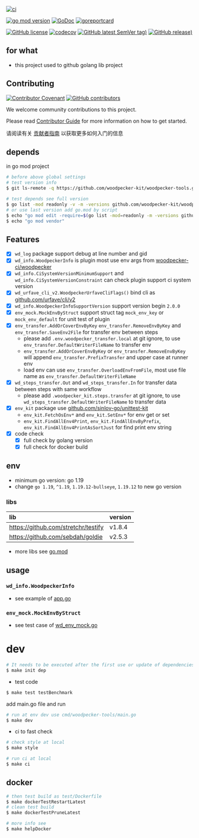 [![ci](https://github.com/woodpecker-kit/woodpecker-tools/actions/workflows/ci.yml/badge.svg)](https://github.com/woodpecker-kit/woodpecker-tools/actions/workflows/ci.yml)

[![go mod version](https://img.shields.io/github/go-mod/go-version/woodpecker-kit/woodpecker-tools?label=go.mod)](https://github.com/woodpecker-kit/woodpecker-tools)
[![GoDoc](https://godoc.org/github.com/woodpecker-kit/woodpecker-tools?status.png)](https://godoc.org/github.com/woodpecker-kit/woodpecker-tools)
[![goreportcard](https://goreportcard.com/badge/github.com/woodpecker-kit/woodpecker-tools)](https://goreportcard.com/report/github.com/woodpecker-kit/woodpecker-tools)

[![GitHub license](https://img.shields.io/github/license/woodpecker-kit/woodpecker-tools)](https://github.com/woodpecker-kit/woodpecker-tools)
[![codecov](https://codecov.io/gh/woodpecker-kit/woodpecker-tools/branch/main/graph/badge.svg)](https://codecov.io/gh/woodpecker-kit/woodpecker-tools)
[![GitHub latest SemVer tag)](https://img.shields.io/github/v/tag/woodpecker-kit/woodpecker-tools)](https://github.com/woodpecker-kit/woodpecker-tools/tags)
[![GitHub release)](https://img.shields.io/github/v/release/woodpecker-kit/woodpecker-tools)](https://github.com/woodpecker-kit/woodpecker-tools/releases)

## for what

- this project used to github golang lib project

## Contributing

[![Contributor Covenant](https://img.shields.io/badge/contributor%20covenant-v1.4-ff69b4.svg)](.github/CONTRIBUTING_DOC/CODE_OF_CONDUCT.md)
[![GitHub contributors](https://img.shields.io/github/contributors/woodpecker-kit/woodpecker-tools)](https://github.com/woodpecker-kit/woodpecker-tools/graphs/contributors)

We welcome community contributions to this project.

Please read [Contributor Guide](.github/CONTRIBUTING_DOC/CONTRIBUTING.md) for more information on how to get started.

请阅读有关 [贡献者指南](.github/CONTRIBUTING_DOC/zh-CN/CONTRIBUTING.md) 以获取更多如何入门的信息

## depends

in go mod project

```bash
# before above global settings
# test version info
$ git ls-remote -q https://github.com/woodpecker-kit/woodpecker-tools.git

# test depends see full version
$ go list -mod readonly -v -m -versions github.com/woodpecker-kit/woodpecker-tools
# or use last version add go.mod by script
$ echo "go mod edit -require=$(go list -mod=readonly -m -versions github.com/woodpecker-kit/woodpecker-tools | awk '{print $1 "@" $NF}')"
$ echo "go mod vendor"
```

## Features

- [x] `wd_log` package support debug at line number and gid
- [x] `wd_info.WoodpeckerInfo` is plugin most use env args
  from [woodpecker-ci/woodpecker](https://github.com/woodpecker-ci/woodpecker)
- [x] `wd_info.CiSystemVersionMinimumSupport` and `wd_info.CiSystemVersionConstraint` can check plugin support ci system
  version
- [x] `wd_urfave_cli_v2.WoodpeckerUrfaveCliFlags()` bind cli
  as [github.com/urfave/cli/v2](https://github.com/urfave/cli/)
- [x] `wd_info.WoodpeckerInfoSupportVersion` support version begin `2.0.0`
- [x] `env_mock.MockEnvByStruct` support struct tag `mock_env_key` or `mock_env_default` for unit test of plugin
- [x] `env_transfer.AddOrCoverEnvByKey` `env_transfer.RemoveEnvByKey` and `env_transfer.SaveEnv2File` for transfer env
  between steps
    - please add `.env.woodpecker_transfer.local` at git ignore, to use `env_transfer.DefaultWriterFileName` to transfer
      env
    - `env_transfer.AddOrCoverEnvByKey` or `env_transfer.RemoveEnvByKey` will append `env_transfer.PrefixTransfer` and
      upper case at runner env
    - load env can use `env_transfer.OverloadEnvFromFile`, most use file name as `env_transfer.DefaultWriterFileName`
- [x] `wd_steps_transfer.Out` and `wd_steps_transfer.In` for transfer data between steps with same workflow
    - please add `.woodpecker_kit.steps.transfer` at git ignore, to use `wd_steps_transfer.DefaultWriterFileName` to
      transfer data
- [x] `env_kit` package use [github.com/sinlov-go/unittest-kit](https://github.com/sinlov-go/unittest-kit)
    - `env_kit.FetchOsEnv*` and `env_kit.SetEnv*` for env get or set
    - `env_kit.FindAllEnv4Print`, `env_kit.FindAllEnvByPrefix`, `env_kit.FindAllEnv4PrintAsSortJust` for find print env
      string
- [x] code check
    - [x] full check by golang version
    - [x] full check for docker build

## env

- minimum go version: go 1.19
- change `go 1.19`, `^1.19`, `1.19.12-bullseye`, `1.19.12` to new go version

### libs

| lib                                 | version |
|:------------------------------------|:--------|
| https://github.com/stretchr/testify | v1.8.4  |
| https://github.com/sebdah/goldie    | v2.5.3  |

- more libs see [go.mod](https://github.com/woodpecker-kit/woodpecker-tools/blob/main/go.mod)

## usage

### `wd_info.WoodpeckerInfo`

- see example of [app.go](https://github.com/woodpecker-kit/woodpecker-tools/blob/main/cmd/cli/app.go)

### `env_mock.MockEnvByStruct`

- see test case
  of [wd_env_mock.go](https://github.com/woodpecker-kit/woodpecker-tools/blob/main/wd_mock_test/wd_info_mock_test.go)

# dev

```bash
# It needs to be executed after the first use or update of dependencies.
$ make init dep
```

- test code

```bash
$ make test testBenchmark
```

add main.go file and run

```bash
# run at env dev use cmd/woodpecker-tools/main.go
$ make dev
```

- ci to fast check

```bash
# check style at local
$ make style

# run ci at local
$ make ci
```

## docker

```bash
# then test build as test/Dockerfile
$ make dockerTestRestartLatest
# clean test build
$ make dockerTestPruneLatest

# more info see
$ make helpDocker
```
